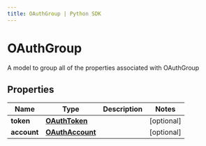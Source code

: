 ```yaml
---
title: OAuthGroup | Python SDK
---
```


# OAuthGroup

A model to group all of the properties associated with OAuthGroup

## Properties

Name | Type | Description | Notes
------------ | ------------- | ------------- | -------------
**token** | [**OAuthToken**](OAuthToken) |  | [optional] 
**account** | [**OAuthAccount**](OAuthAccount) |  | [optional] 


